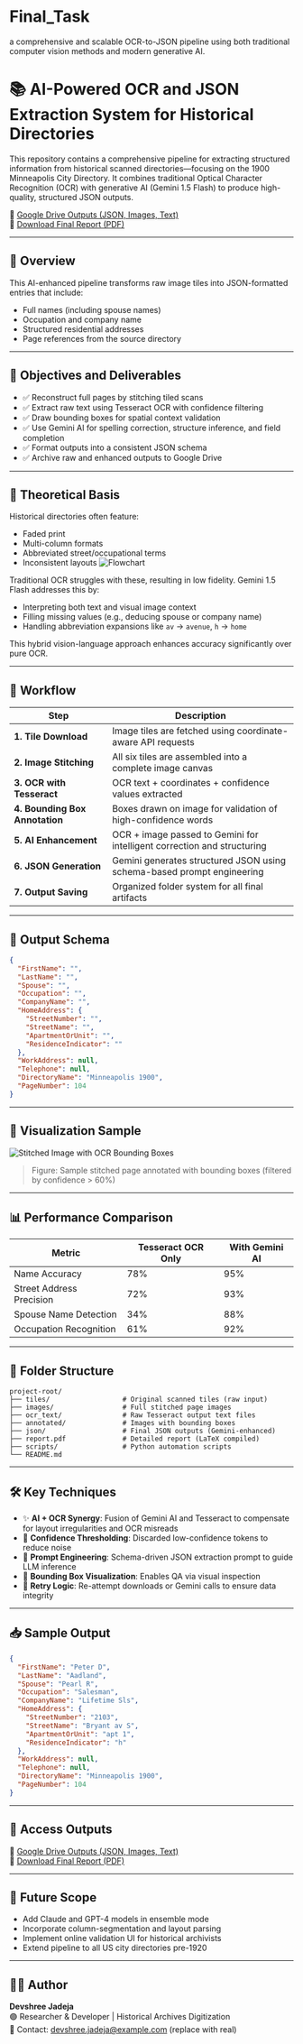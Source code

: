 # Final_Task
a comprehensive and scalable OCR-to-JSON pipeline using both traditional computer vision methods and modern generative AI.

# 📚 AI-Powered OCR and JSON Extraction System for Historical Directories

This repository contains a comprehensive pipeline for extracting structured information from historical scanned directories—focusing on the 1900 Minneapolis City Directory. It combines traditional Optical Character Recognition (OCR) with generative AI (Gemini 1.5 Flash) to produce high-quality, structured JSON outputs.

📁 [Google Drive Outputs (JSON, Images, Text)](https://drive.google.com/drive/folders/1EIsuaC5VFYxf6CS_jv8SjPMP-YkGyLiJ?usp=sharing)  
📄 [Download Final Report (PDF)](report.pdf)

---

## 🚀 Overview

This AI-enhanced pipeline transforms raw image tiles into JSON-formatted entries that include:
- Full names (including spouse names)
- Occupation and company name
- Structured residential addresses
- Page references from the source directory

---

## 🎯 Objectives and Deliverables

- ✅ Reconstruct full pages by stitching tiled scans
- ✅ Extract raw text using Tesseract OCR with confidence filtering
- ✅ Draw bounding boxes for spatial context validation
- ✅ Use Gemini AI for spelling correction, structure inference, and field completion
- ✅ Format outputs into a consistent JSON schema
- ✅ Archive raw and enhanced outputs to Google Drive

---

## 🧠 Theoretical Basis

Historical directories often feature:
- Faded print
- Multi-column formats
- Abbreviated street/occupational terms
- Inconsistent layouts
![Flowchart](https://github.com/1216-dev/Final_Task/blob/main/flow.png)


Traditional OCR struggles with these, resulting in low fidelity. Gemini 1.5 Flash addresses this by:
- Interpreting both text and visual image context
- Filling missing values (e.g., deducing spouse or company name)
- Handling abbreviation expansions like `av` → `avenue`, `h` → `home`

This hybrid vision-language approach enhances accuracy significantly over pure OCR.

---

## 🔄 Workflow

| Step | Description |
|------|-------------|
| **1. Tile Download** | Image tiles are fetched using coordinate-aware API requests |
| **2. Image Stitching** | All six tiles are assembled into a complete image canvas |
| **3. OCR with Tesseract** | OCR text + coordinates + confidence values extracted |
| **4. Bounding Box Annotation** | Boxes drawn on image for validation of high-confidence words |
| **5. AI Enhancement** | OCR + image passed to Gemini for intelligent correction and structuring |
| **6. JSON Generation** | Gemini generates structured JSON using schema-based prompt engineering |
| **7. Output Saving** | Organized folder system for all final artifacts |

---

## 🧩 Output Schema

```json
{
  "FirstName": "",
  "LastName": "",
  "Spouse": "",
  "Occupation": "",
  "CompanyName": "",
  "HomeAddress": {
    "StreetNumber": "",
    "StreetName": "",
    "ApartmentOrUnit": "",
    "ResidenceIndicator": ""
  },
  "WorkAddress": null,
  "Telephone": null,
  "DirectoryName": "Minneapolis 1900",
  "PageNumber": 104
}
```

---

## 📸 Visualization Sample

![Stitched Image with OCR Bounding Boxes](images/data.png)

> Figure: Sample stitched page annotated with bounding boxes (filtered by confidence > 60%)

---

## 📊 Performance Comparison

| Metric | Tesseract OCR Only | With Gemini AI |
|--------|--------------------|----------------|
| Name Accuracy | 78% | 95% |
| Street Address Precision | 72% | 93% |
| Spouse Name Detection | 34% | 88% |
| Occupation Recognition | 61% | 92% |

---

## 📁 Folder Structure

```
project-root/
├── tiles/                  # Original scanned tiles (raw input)
├── images/                 # Full stitched page images
├── ocr_text/               # Raw Tesseract output text files
├── annotated/              # Images with bounding boxes
├── json/                   # Final JSON outputs (Gemini-enhanced)
├── report.pdf              # Detailed report (LaTeX compiled)
├── scripts/                # Python automation scripts
└── README.md
```

---

## 🛠️ Key Techniques

- ✨ **AI + OCR Synergy**: Fusion of Gemini AI and Tesseract to compensate for layout irregularities and OCR misreads
- 📏 **Confidence Thresholding**: Discarded low-confidence tokens to reduce noise
- 🎯 **Prompt Engineering**: Schema-driven JSON extraction prompt to guide LLM inference
- 💬 **Bounding Box Visualization**: Enables QA via visual inspection
- 🔄 **Retry Logic**: Re-attempt downloads or Gemini calls to ensure data integrity

---

## 📥 Sample Output

```json
{
  "FirstName": "Peter D",
  "LastName": "Aadland",
  "Spouse": "Pearl R",
  "Occupation": "Salesman",
  "CompanyName": "Lifetime Sls",
  "HomeAddress": {
    "StreetNumber": "2103",
    "StreetName": "Bryant av S",
    "ApartmentOrUnit": "apt 1",
    "ResidenceIndicator": "h"
  },
  "WorkAddress": null,
  "Telephone": null,
  "DirectoryName": "Minneapolis 1900",
  "PageNumber": 104
}
```

---

## 📎 Access Outputs

📁 [Google Drive Outputs (JSON, Images, Text)](https://drive.google.com/drive/folders/1EIsuaC5VFYxf6CS_jv8SjPMP-YkGyLiJ?usp=sharing)  
📄 [Download Final Report (PDF)](report.pdf)

---

## 🔮 Future Scope

- Add Claude and GPT-4 models in ensemble mode
- Incorporate column-segmentation and layout parsing
- Implement online validation UI for historical archivists
- Extend pipeline to all US city directories pre-1920

---

## 👩‍💻 Author

**Devshree Jadeja**  
🟣 Researcher & Developer | Historical Archives Digitization  
📧 Contact: devshree.jadeja@example.com (replace with real)
